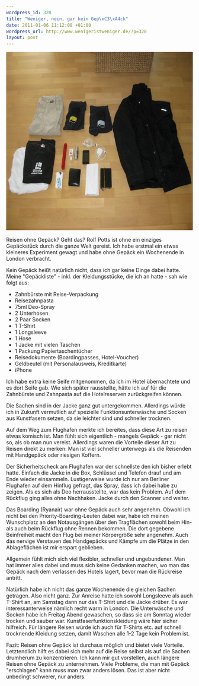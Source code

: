 ```yaml
--- 
wordpress_id: 328
title: "Weniger, nein, gar kein Gep\xC3\xA4ck"
date: 2011-01-06 11:12:08 +01:00
wordpress_url: http://www.wenigeristweniger.de/?p=328
layout: post
---
```

<div class="center"><a href="/wp-content/uploads/2010/11/IMG_1618.jpg"><img class="aligncenter size-full wp-image-335" title="IMG_1618" src="/wp-content/uploads/2010/11/IMG_1618.jpg" alt="" width="640" height="480" /></a>
</div>

Reisen ohne Gepäck? Geht das? Rolf Potts ist ohne ein einziges Gepäckstück durch die ganze Welt gereist. Ich habe erstmal ein etwas kleineres Experiment gewagt und habe ohne Gepäck ein Wochenende in London verbracht.

Kein Gepäck heißt natürlich nicht, dass ich gar keine Dinge dabei hatte. Meine "Gepäckliste" - inkl. der Kleidungsstücke, die ich an hatte - sah wie folgt aus:
<ul>
	<li>Zahnbürste mit Reise-Verpackung</li>
	<li>Reisezahnpasta</li>
	<li>75ml Deo-Spray</li>
		<li>2 Unterhosen</li>
	<li>2 Paar Socken</li>
	<li>1 T-Shirt</li>
	<li>1 Longsleeve</li>
	<li>1 Hose</li>
	<li>1 Jacke mit vielen Taschen</li>
	<li>1 Packung Papiertaschentücher</li>
	<li>Reisedokumente (Boardingpasses, Hotel-Voucher)</li>
	<li>Geldbeutel (mit Personalausweis, Kreditkarte)</li>
	<li>iPhone</li>
</ul>
Ich habe extra keine Seife mitgenommen, da ich im Hotel übernachtete und es dort Seife gab. Wie sich später rausstellte, hätte ich auf für die Zahnbürste und Zahnpasta auf die Hotelreserven zurückgreifen können.

Die Sachen sind in der Jacke ganz gut untergekommen. Allerdings würde ich in Zukunft vermutlich auf spezielle Funktionsunterwäsche und Socken aus Kunstfasern setzen, da sie leichter sind und schneller trocknen.

Auf dem Weg zum Flughafen merkte ich bereites, dass diese Art zu reisen etwas komisch ist. Man fühlt sich eigentlich - mangels Gepäck - gar nicht so, als ob man nun vereist. Allerdings waren die Vorteile dieser Art zu Reisen direkt zu merken: Man ist viel schneller unterwegs als die Reisenden mit Handgepäck oder riesigen Koffern.

Der Sicherheitscheck am Flughafen war der schnellste den ich bisher erlebt hatte. Einfach die Jacke in die Box, Schlüssel und Telefon drauf und am Ende wieder einsammeln. Lustigerweise wurde ich nur am Berliner Flughafen auf dem Hinflug gefragt, das Spray, dass ich dabei habe zu zeigen. Als es sich als Deo herrausstellte, war das kein Problem. Auf dem Rückflug ging alles ohne Nachhaken. Jacke durch den Scanner und weiter.

Das Boarding (Ryanair) war ohne Gepäck auch sehr angenehm. Obwohl ich nicht bei den Priority-Boarding-Leuten dabei war, habe ich meinen Wunschplatz an den Notausgängen über den Tragflächen sowohl beim Hin- als auch beim Rückflug ohne Rennen bekommen. Die dort gegebene Beinfreiheit macht den Flug bei meiner Körpergröße sehr angenehm. Auch das nervige Verstauen des Handgepäcks und Kämpfe um die Plätze in den Ablageflächen ist mir erspart geblieben.

Allgemein fühlt mich sich viel flexibler, schneller und ungebundener. Man hat immer alles dabei und muss sich keine Gedanken machen, wo man das Gepäck nach dem verlassen des Hotels lagert, bevor man die Rückreise antritt.

Natürlich habe ich nicht das ganze Wochenende die gleichen Sachen getragen. Also nicht ganz. Zur Anreise hatte ich sowohl Longsleeve als auch T-Shirt an, am Samstag dann nur das T-Shirt und die Jacke drüber. Es war interessanterweise nämlich recht warm in London. Die Unterwäsche und Socken habe ich Freitag Abend gewaschen, so dass sie am Sonntag wieder trocken und sauber war. Kunstfaserfunktionskleidung wäre hier sicher hilfreich. Für längere Reisen würde ich auch für T-Shirts etc. auf schnell trocknende Kleidung setzen, damit Waschen alle 1-2 Tage kein Problem ist.

Fazit: Reisen ohne Gepäck ist durchaus möglich und bietet viele Vorteile. Letztendlich hilft es dabei sich mehr auf die Reise selbst als auf die Sachen drumherum zu konzentrieren. Ich kann mir gut vorstellen, auch längere Reisen ohne Gepäck zu unternehmen. Viele Probleme, die man mit Gepäck "erschlagen" kann muss man zwar anders lösen. Das ist aber nicht unbedingt schwerer, nur anders.
